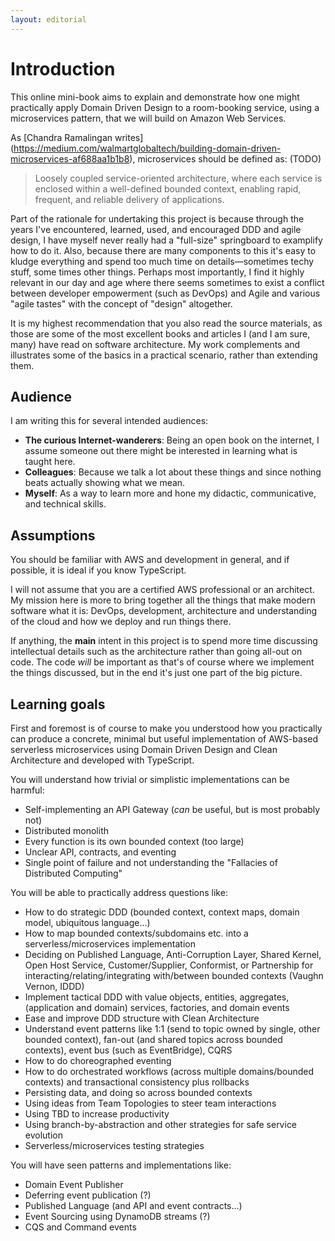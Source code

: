 ```yaml
---
layout: editorial
---
```


# Introduction

This online mini-book aims to explain and demonstrate how one might practically apply Domain Driven Design to a room-booking service, using a microservices pattern, that we will build on Amazon Web Services.

As \[Chandra Ramalingan writes]\(https://medium.com/walmartglobaltech/building-domain-driven-microservices-af688aa1b1b8), microservices should be defined as: (TODO)

> Loosely coupled service-oriented architecture, where each service is enclosed within a well-defined bounded context, enabling rapid, frequent, and reliable delivery of applications.

Part of the rationale for undertaking this project is because through the years I've encountered, learned, used, and encouraged DDD and agile design, I have myself never really had a "full-size" springboard to examplify how to do it. Also, because there are many components to this it's easy to kludge everything and spend too much time on details—sometimes techy stuff, some times other things. Perhaps most importantly, I find it highly relevant in our day and age where there seems sometimes to exist a conflict between developer empowerment (such as DevOps) and Agile and various "agile tastes" with the concept of "design" altogether.

It is my highest recommendation that you also read the source materials, as those are some of the most excellent books and articles I (and I am sure, many) have read on software architecture. My work complements and illustrates some of the basics in a practical scenario, rather than extending them.

## Audience

I am writing this for several intended audiences:

* **The curious Internet-wanderers**: Being an open book on the internet, I assume someone out there might be interested in learning what is taught here.
* **Colleagues**: Because we talk a lot about these things and since nothing beats actually showing what we mean.
* **Myself**: As a way to learn more and hone my didactic, communicative, and technical skills.

## Assumptions

You should be familiar with AWS and development in general, and if possible, it is ideal if you know TypeScript.

I will not assume that you are a certified AWS professional or an architect. My mission here is more to bring together all the things that make modern software what it is: DevOps, development, architecture and understanding of the cloud and how we deploy and run things there.

If anything, the **main** intent in this project is to spend more time discussing intellectual details such as the architecture rather than going all-out on code. The code _will_ be important as that's of course where we implement the things discussed, but in the end it's just one part of the big picture.

## Learning goals

First and foremost is of course to make you understood how you practically can produce a concrete, minimal but useful implementation of AWS-based serverless microservices using Domain Driven Design and Clean Architecture and developed with TypeScript.

You will understand how trivial or simplistic implementations can be harmful:

* Self-implementing an API Gateway (_can_ be useful, but is most probably not)
* Distributed monolith
* Every function is its own bounded context (too large)
* Unclear API, contracts, and eventing
* Single point of failure and not understanding the "Fallacies of Distributed Computing"

You will be able to practically address questions like:

* How to do strategic DDD (bounded context, context maps, domain model, ubiquitous language...)
* How to map bounded contexts/subdomains etc. into a serverless/microservices implementation
* Deciding on Published Language, Anti-Corruption Layer, Shared Kernel, Open Host Service, Customer/Supplier, Conformist, or Partnership for interacting/relating/integrating with/between bounded contexts (Vaughn Vernon, IDDD)
* Implement tactical DDD with value objects, entities, aggregates, (application and domain) services, factories, and domain events
* Ease and improve DDD structure with Clean Architecture
* Understand event patterns like 1:1 (send to topic owned by single, other bounded context), fan-out (and shared topics across bounded contexts), event bus (such as EventBridge), CQRS
* How to do choreographed eventing
* How to do orchestrated workflows (across multiple domains/bounded contexts) and transactional consistency plus rollbacks
* Persisting data, and doing so across bounded contexts
* Using ideas from Team Topologies to steer team interactions
* Using TBD to increase productivity
* Using branch-by-abstraction and other strategies for safe service evolution
* Serverless/microservices testing strategies

You will have seen patterns and implementations like:

* Domain Event Publisher
* Deferring event publication (?)
* Published Language (and API and event contracts...)
* Event Sourcing using DynamoDB streams (?)
* CQS and Command events
